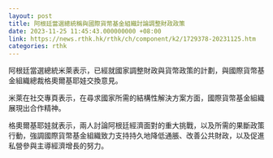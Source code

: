 ```yaml
---
layout: post
title: 阿根廷當選總統稱與國際貨幣基金組織討論調整財政政策
date: 2023-11-25 11:45:43.000000000 +08:00
link: https://news.rthk.hk/rthk/ch/component/k2/1729378-20231125.htm
categories: rthk
---
```


阿根廷當選總統米萊表示，已經就國家調整財政與貨幣政策的計劃，與國際貨幣基金組織總裁格奧爾基耶娃交換意見。

米萊在社交專頁表示，在尋求國家所需的結構性解決方案方面，國際貨幣基金組織展現出合作精神。

格奧爾基耶娃就表示，兩人討論阿根廷經濟面對的重大挑戰，以及所需的果斷政策行動，強調國際貨幣基金組織致力支持持久地降低通脹、改善公共財政，以及促進私營參與主導經濟增長的努力。
